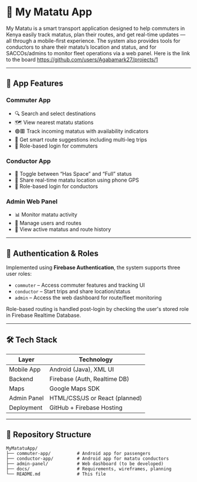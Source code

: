# 🚐 My Matatu App

My Matatu is a smart transport application designed to help commuters in Kenya easily track matatus, plan their routes, and get real-time updates — all through a mobile-first experience. The system also provides tools for conductors to share their matatu’s location and status, and for SACCOs/admins to monitor fleet operations via a web panel. Here is the link to the board https://github.com/users/Agabamark27/projects/1

---

## 📱 App Features

### Commuter App
- 🔍 Search and select destinations
- 🗺️ View nearest matatu stations
- 🟢🟥 Track incoming matatus with availability indicators
- 🔁 Get smart route suggestions including multi-leg trips
- 🔐 Role-based login for commuters

### Conductor App
- 🚦 Toggle between “Has Space” and “Full” status
- 📍 Share real-time matatu location using phone GPS
- 🔐 Role-based login for conductors

### Admin Web Panel
- 📊 Monitor matatu activity
- 👥 Manage users and routes
- 📍 View active matatus and route history

---

## 🔐 Authentication & Roles

Implemented using **Firebase Authentication**, the system supports three user roles:

- `commuter` – Access commuter features and tracking UI
- `conductor` – Start trips and share location/status
- `admin` – Access the web dashboard for route/fleet monitoring

Role-based routing is handled post-login by checking the user's stored role in Firebase Realtime Database.

---

## 🛠️ Tech Stack

| Layer        | Technology                  |
|--------------|-----------------------------|
| Mobile App   | Android (Java), XML UI      |
| Backend      | Firebase (Auth, Realtime DB)|
| Maps         | Google Maps SDK             |
| Admin Panel  | HTML/CSS/JS or React (planned)|
| Deployment   | GitHub + Firebase Hosting   |

---

## 📁 Repository Structure

```plaintext
MyMatatuApp/
├── commuter-app/          # Android app for passengers
├── conductor-app/         # Android app for matatu conductors
├── admin-panel/           # Web dashboard (to be developed)
├── docs/                  # Requirements, wireframes, planning
└── README.md              # This file
